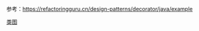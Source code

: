 参考：https://refactoringguru.cn/design-patterns/decorator/java/example

[类图](./design_pattern/structural/decorate/datasource/装饰器模式.png)
